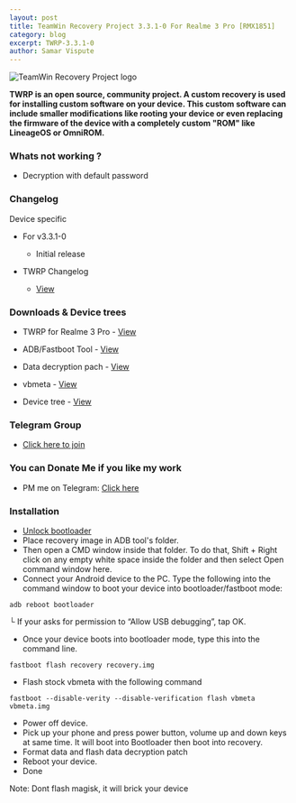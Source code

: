```yaml
---
layout: post
title: TeamWin Recovery Project 3.3.1-0 For Realme 3 Pro [RMX1851]
category: blog
excerpt: TWRP-3.3.1-0
author: Samar Vispute
---
```


![TeamWin Recovery Project logo](http://samarv-121.github.io/images/twrp.png)

**TWRP is an open source, community project. A custom recovery is used for installing custom software on your device.
 This custom software can include smaller modifications like rooting your device or even replacing
 the firmware of the device with a completely custom "ROM" like LineageOS or OmniROM.**

### Whats not working ?
* Decryption with default password

### Changelog
Device specific
* For v3.3.1-0
  * Initial release

* TWRP Changelog
  * [View](https://twrp.me)

### Downloads & Device trees
* TWRP for Realme 3 Pro - [View](http://build.twrp.me/twrp-3.3.1-0-RMX1851.img)
* ADB/Fastboot Tool - [View](https://dl.google.com/android/repository/platform-tools-latest-windows.zip)
* Data decryption pach - [View](https://drive.google.com/file/d/1ZYVBFMskvVmGXrEYGAtPA6zHayB8Je70/view)
* vbmeta - [View](https://drive.google.com/open?id=1mqWljXPZpd30X5WmItoJTAHOpTcsSxEg)

* Device tree - [View](https://github.com/teamwin/android_device_oppo_RMX1851)

### Telegram Group
* [Click here to join](t.me/rm3pro)

### You can Donate Me if you like my work
* PM me on Telegram: [Click here](t.me/SamarV121)

### Installation
* [Unlock bootloader](https://c.realme.com/in/post-details/1134295513231785984)
* Place recovery image in ADB tool's folder.
* Then open a CMD window inside that folder. To do that, Shift + Right click on any empty white space inside the folder and then select Open command window here.
* Connect your Android device to the PC. Type the following into the command window to boot your device into bootloader/fastboot mode:
```
adb reboot bootloader
```
└ If your asks for permission to “Allow USB debugging”, tap OK.
* Once your device boots into bootloader mode, type this into the command line.
```
fastboot flash recovery recovery.img
```
* Flash stock vbmeta with the following command 
```
fastboot --disable-verity --disable-verification flash vbmeta vbmeta.img
```
* Power off device.
* Pick up your phone and press power button, volume up and down keys at same time. It will boot into Bootloader then boot into recovery.
* Format data and flash data decryption patch
* Reboot your device.
* Done

Note: Dont flash magisk, it will brick your device
